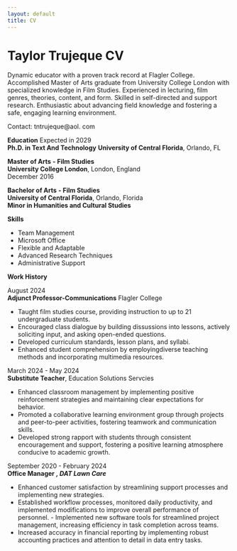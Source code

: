 ```yaml
---
layout: default
title: CV
---
```

# Taylor Trujeque CV

Dynamic educator with a proven track record at Flagler College. Accomplished Master of Arts graduate from University College London with specialized knowledge in Film Studies. Experienced in lecturing, film genres, theories, content, and 
form. Skilled in self-directed and support research. Enthusiastic about advancing field knowledge and fostering a safe, engaging learning environment.  

Contact: tntrujeque@aol. com                                                    

**Education**                                                                                    Expected in 2029                                    
 **Ph.D. in Text And Technology**                                                      **University of Central Florida**, Orlando, FL      

**Master of Arts** **- Film Studies**             
**University College London**, London, England    
 December 2016                                        
  
**Bachelor of Arts** **- Film Studies**            
 **University of Central Florida**, Orlando, Florida  
  **Minor in Humanities and Cultural Studies**        

**Skills**                                                                          
- Team Management
- Microsoft Office
- Flexible and Adaptable
- Advanced Research Techniques
- Administrative Support

**Work History** 

 August 2024                               
**Adjunct Professor-Communications** 
Flagler College                                          

- Taught film studies course, providing instruction to up to 21 undergraduate students.               
- Encouraged class dialogue by building dissussions                                                                                   into lessons, actively soliciting input, and   asking open-ended questions.                     
- Developed curriculum standards, lesson plans, and syllabi.                                 
- Enhanced student comprehension by employingdiverse teaching methods and incorporating multimedia resources.                             

March 2024 - May 2024             
**Substitute Teacher**, Education Solutions Servcies

- Enhanced classroom management by implementing positive reinforcement strategies and maintaining clear expectations for behavior.                 
- Promoted a collaborative learning environment group through projects and peer-to-peer activities, fostering teamwork and communication skills.                                             
- Developed strong rapport with students through  consistent encouragement and support, fostering a positive learning atmosphere conducive to academic growth.                                                                                                                             

September 2020 - February 2024                      
**Office Manager** ***, DAT Lawn Care***             

- Enhanced customer satisfaction by streamlining support processes and implementing new strategies. 
- Established workflow processes, monitored daily productivity, and implemented modifications to improve overall performance of personnel.                                  - Implemented new software tools for streamlined project management, increasing efficiency in task completion across teams.                          
- Increased accuracy in financial reporting by implementing robust accounting practices and attention to detail in data entry tasks.           
